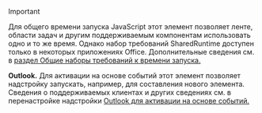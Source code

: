 > [!IMPORTANT]
> Для общего времени запуска JavaScript этот элемент позволяет ленте, области задач и другим поддерживаемым компонентам использовать одно и то же время. Однако набор требований SharedRuntime доступен только в некоторых приложениях Office. Дополнительные сведения см. в [раздел Общие наборы требований к времени запуска.](../reference/requirement-sets/shared-runtime-requirement-sets.md)
>
> **Outlook.** Для активации на основе событий этот элемент позволяет надстройку запускать, например, для составления нового элемента. Сведения о поддерживаемых клиентах и других сведениях см. в перенастройке надстройки [Outlook для активации на основе событий.](../outlook/autolaunch.md)

